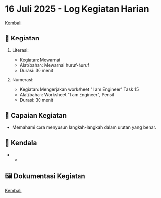 # 16 Juli 2025 - Log Kegiatan Harian
[Kembali](readme.md)

## 📌 Kegiatan
1. Literasi:
   - Kegiatan: Mewarnai
   - Alat/bahan: Mewarnai huruf-huruf
   - Durasi: 30 menit

2. Numerasi:
   - Kegiatan: Mengerjakan worksheet "I am Engineer" Task 15
   - Alat/bahan: Worksheet "I am Engineer", Pensil
   - Durasi: 30 menit

## 🎯 Capaian Kegiatan
- Memahami cara menyusun langkah-langkah dalam urutan yang benar.

## 🚧 Kendala
- -

## 🖼️ Dokumentasi Kegiatan

[Kembali](readme.md)